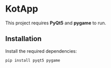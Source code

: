 # KotApp

This project requires **PyQt5** and **pygame** to run.

## Installation

Install the required dependencies:

```bash
pip install pyqt5 pygame
